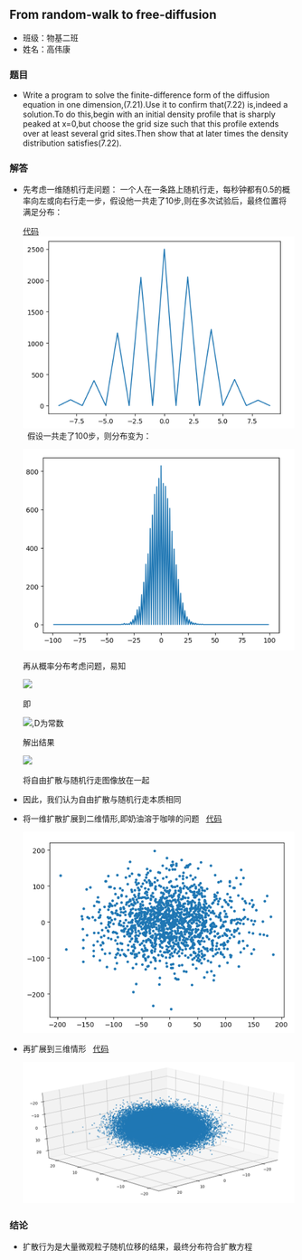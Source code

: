 ## From random-walk to free-diffusion
* 班级：物基二班
* 姓名：高伟康

### 题目
* Write a program to solve the finite-difference form of the diffusion equation in one dimension,(7.21).Use it to confirm that(7.22)
is,indeed a solution.To do this,begin with an initial density profile that is sharply peaked at x=0,but choose the grid size such 
that this profile extends over at least several grid sites.Then show that at later times the density distribution satisfies(7.22).


### 解答
* 先考虑一维随机行走问题：
  一个人在一条路上随机行走，每秒钟都有0.5的概率向左或向右行走一步，假设他一共走了10步,则在多次试验后，最终位置将满足分布：
  
  [代码](./一维随机行走.py)
  
  <img src="https://github.com/gwk-01/computationalphysics_N2015301020131/blob/master/final/%259_V9%256E8%601291Z9)%5DNPY%40A.png">
  
  假设一共走了100步，则分布变为：
  
  <img src="https://github.com/gwk-01/computationalphysics_N2015301020131/blob/master/final/%40%40%24QHYP6C%24%7DIUB5LYJBP%25A7.png">
  
  再从概率分布考虑问题，易知
  
  <img src="http://latex.codecogs.com/gif.latex?P(x,t)=\frac{1}{2}[P(x-1,t-1)-P(x+1,t-1)]">
  
  即
  
  <img src="http://latex.codecogs.com/gif.latex?\frac{\partial\,P(x,t)}{\partial\,t}=D\bigtriangledown\,^{2}P(x,t)">,D为常数
  
  解出结果
  
  <img src="http://latex.codecogs.com/gif.latex?P(x,t)=\frac{1}{\sigma\,}e^{-\frac{x^{2}}{2\sigma\,^{2}}}">
  
  将自由扩散与随机行走图像放在一起
  
* 因此，我们认为自由扩散与随机行走本质相同

* 将一维扩散扩展到二维情形,即奶油溶于咖啡的问题
  
  [代码](./二维扩散.py)
  
  <img src="https://github.com/gwk-01/computationalphysics_N2015301020131/blob/master/final/T%24CD6Q%60CP6SY%609%40G%40%25QDCQH.png">

* 再扩展到三维情形
  
  [代码](./三维扩散.py)
  
  <img src="https://github.com/gwk-01/computationalphysics_N2015301020131/blob/master/final/%255PW5BOAC%24V90V2WD77)Q6D.png">
### 结论

* 扩散行为是大量微观粒子随机位移的结果，最终分布符合扩散方程
  

